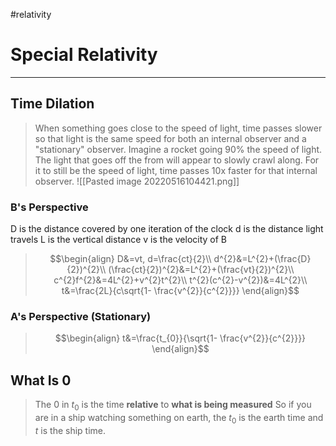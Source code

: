 #relativity
# Special Relativity
---
## Time Dilation
> When something goes close to the speed of light, time passes slower so that light is the same speed for both an internal observer and a "stationary" observer.
> Imagine a rocket going 90% the speed of light. The light that goes off the from will appear to slowly crawl along. For it to still be the speed of light, time passes 10x faster for that internal observer.
![[Pasted image 20220516104421.png]]
### B's Perspective
D is the distance covered by one iteration of the clock
d is the distance light travels
L is the vertical distance
v is the velocity of B
> $$\begin{align}
D&=vt, d=\frac{ct}{2}\\
d^{2}&=L^{2}+(\frac{D}{2})^{2}\\
(\frac{ct}{2})^{2}&=L^{2}+(\frac{vt}{2})^{2}\\
c^{2}f^{2}&=4L^{2}+v^{2}t^{2}\\
t^{2}(c^{2}-v^{2})&=4L^{2}\\
t&=\frac{2L}{c\sqrt{1- \frac{v^{2}}{c^{2}}}}
\end{align}$$
### A's Perspective (Stationary)
>$$\begin{align}
t&=\frac{t_{0}}{\sqrt{1- \frac{v^{2}}{c^{2}}}}
\end{align}$$

## What Is 0
> The 0 in $t_{0}$ is the time **relative** to **what is being measured**
> So if you are in a ship watching something on earth, the $t_{0}$ is the earth time and $t$ is the ship time.